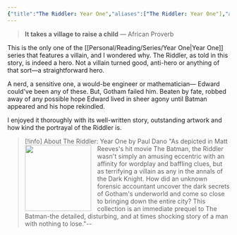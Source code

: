 ```yaml
---
{"title":"The Riddler: Year One","aliases":["The Riddler: Year One"],"authors":["Paul Dano"],"publisher":"DC Black Label","publish":"2023-11-21","pages":228,"isbn10":"1779523068","isbn13":"9781779523068","rating":"4.5","reviewed":false,"cover":"https://books.google.com/books/publisher/content/images/frontcover/cd6uzwEACAAJ?fife=w600-h900&source=gbs_api","read_count":"1","tags":["book","Supervillains"],"log":[{"status":"Read","timestamp":"2024-06-16T23:27:02+06:00"},{"status":"To Read","timestamp":"2024-04-23T12:39:11+06:00"}],"created":"2024-04-23T12:39:11+06:00","updated":"2024-10-03T13:50:30+06:00","series":{"dc_year_one":4},"status":"Read","dg-publish":true,"dg-note-icon":2,"dg-path":"Reading/Books/Read/The Riddler by Paul Dano.md","permalink":"/reading/books/read/the-riddler-by-paul-dano/","dgPassFrontmatter":true,"noteIcon":2}
---
```


> **It takes a village to raise a child**
>                —‌‌‍ African Proverb

This is the only one of the [[Personal/Reading/Series/Year One\|Year One]] series that features a villain, and I wondered why. The Riddler, as told in this story, is indeed a hero. Not a villain turned good, anti-hero or anything of that sort—a straightforward hero.

A nerd, a sensitive one, a would-be engineer or mathematician— Edward could've been any of these. But, Gotham failed him. Beaten by fate, robbed away of any possible hope Edward lived in sheer agony until Batman appeared and his hope rekindled.

I enjoyed it thoroughly with its well-written story, outstanding artwork and how kind the portrayal of the Riddler is.

> [!info] About The Riddler: Year One by Paul Dano
> <img src="https://books.google.com/books/publisher/content/images/frontcover/cd6uzwEACAAJ?fife=w600-h900&source=gbs_api" style="float: left; width: 150px; height: auto; margin-right: 1em;" /> "As depicted in Matt Reeves's hit movie The Batman, the Riddler wasn't simply an amusing eccentric with an affinity for wordplay and baffling clues, but as terrifying a villain as any in the annals of the Dark Knight. How did an unknown forensic accountant uncover the dark secrets of Gotham's underworld and come so close to bringing down the entire city? This collection is an immediate prequel to The Batman-the detailed, disturbing, and at times shocking story of a man with nothing to lose."--